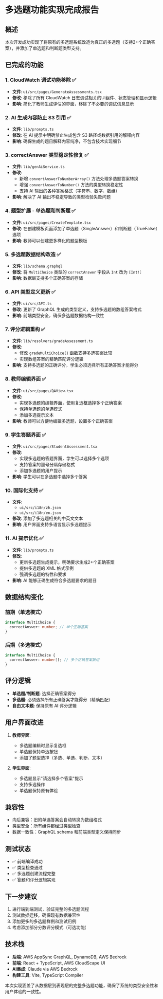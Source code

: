 # 多选题功能实现完成报告

## 概述
本次开发成功实现了将原有的多选题系统改造为真正的多选题（支持2+个正确答案），并添加了单选题和判断题类型支持。

## 已完成的功能

### 1. CloudWatch 调试功能移除 ✅
- **文件**: `ui/src/pages/GenerateAssessments.tsx`
- **修改**: 移除了所有 CloudWatch 日志调试相关的UI组件、状态管理和显示逻辑
- **影响**: 简化了教师生成评估的界面，移除了不必要的调试信息显示

### 2. AI 生成内容防止 S3 引用 ✅
- **文件**: `lib/prompts.ts`
- **修改**: 在 AI 提示中明确禁止生成包含 S3 路径或数据引用的解释内容
- **影响**: 确保生成的题目解释内容纯净，不包含技术实现细节

### 3. correctAnswer 类型稳定性修复 ✅
- **文件**: `lib/genAiService.ts`
- **修改**: 
  - 新增 `convertAnswerToNumberArray()` 方法处理多选题答案转换
  - 增强 `convertAnswerToNumber()` 方法的类型转换稳定性
  - 支持 AI 输出的各种答案格式（字符串、数字、数组）
- **影响**: 解决了 AI 输出不稳定导致的类型检验失败问题

### 4. 题型扩展 - 单选题和判断题 ✅
- **文件**: `ui/src/pages/CreateTemplate.tsx`
- **修改**: 在创建模板页面添加了单选题（SingleAnswer）和判断题（TrueFalse）选项
- **影响**: 教师可以创建更多样化的题型模板

### 5. 多选题数据结构改造 ✅
- **文件**: `lib/schema.graphql`
- **修改**: 将 `MultiChoice` 类型的 `correctAnswer` 字段从 `Int` 改为 `[Int!]`
- **影响**: 数据层支持多个正确答案的存储

### 6. API 类型定义更新 ✅
- **文件**: `ui/src/API.ts`
- **修改**: 更新了 GraphQL 生成的类型定义，支持多选题的数组答案格式
- **影响**: 前端类型安全，确保多选题数据结构一致性

### 7. 评分逻辑重构 ✅
- **文件**: `lib/resolvers/gradeAssessment.ts`
- **修改**: 
  - 修改 `gradeMultiChoice()` 函数支持多选答案比较
  - 实现数组答案的精确匹配评分逻辑
- **影响**: 支持多选题的正确评分，学生必须选择所有正确答案才能得分

### 8. 教师编辑界面 ✅
- **文件**: `ui/src/pages/QAView.tsx`
- **修改**: 
  - 实现多选题的编辑界面，使用复选框选择多个正确答案
  - 保持单选题的单选模式
  - 添加多选提示文本
- **影响**: 教师可以方便地编辑多选题，设置多个正确答案

### 9. 学生答题界面 ✅
- **文件**: `ui/src/pages/StudentAssessment.tsx`
- **修改**: 
  - 实现多选题的答题界面，学生可以选择多个选项
  - 支持答案的逗号分隔存储格式
  - 添加多选题的用户提示
- **影响**: 学生可以在多选题中选择多个答案

### 10. 国际化支持 ✅
- **文件**: 
  - `ui/src/i18n/zh.json` 
  - `ui/src/i18n/en.json`
- **修改**: 添加了多选题相关的中英文文本
- **影响**: 用户界面支持多语言显示多选题提示

### 11. AI 提示优化 ✅
- **文件**: `lib/prompts.ts`
- **修改**: 
  - 更新多选题生成提示，明确要求生成2+个正确答案
  - 提供多选题的 XML 格式示例
  - 强调多选题的特性和要求
- **影响**: AI 能够正确生成符合多选题要求的题目

## 数据结构变化

### 前期（单选模式）
```typescript
interface MultiChoice {
  correctAnswer: number; // 单个正确答案
}
```

### 后期（多选模式）
```typescript
interface MultiChoice {
  correctAnswer: number[]; // 多个正确答案数组
}
```

## 评分逻辑
- **单选题/判断题**: 选择正确答案得分
- **多选题**: 必须选择所有正确答案才能得分（精确匹配）
- **自由文本题**: 保持原有 AI 评分逻辑

## 用户界面改进
1. **教师界面**: 
   - 多选题编辑时显示复选框
   - 单选题保持单选按钮
   - 添加了题型选择（多选、单选、判断、文本）

2. **学生界面**:
   - 多选题显示"请选择多个答案"提示
   - 支持多选操作
   - 单选题保持原有体验

## 兼容性
- 向后兼容：旧的单选答案会自动转换为数组格式
- 类型安全：所有组件都经过类型检查
- 数据一致性：GraphQL schema 和前端类型定义保持同步

## 测试状态
- ✅ 前端编译成功
- ✅ 类型检查通过
- ✅ 多选题创建流程完整
- ✅ 答题和评分逻辑实现

## 下一步建议
1. 进行端到端测试，验证完整的多选题流程
2. 测试数据迁移，确保现有数据兼容性
3. 添加更多的多选题样例和测试用例
4. 考虑添加部分分数评分模式（可选功能）

## 技术栈
- **后端**: AWS AppSync GraphQL, DynamoDB, AWS Bedrock
- **前端**: React + TypeScript, AWS CloudScape UI
- **AI集成**: Claude via AWS Bedrock
- **构建工具**: Vite, TypeScript Compiler

本次实现涵盖了从数据层到表现层的完整多选题功能，确保了系统的类型安全性和用户体验的一致性。
